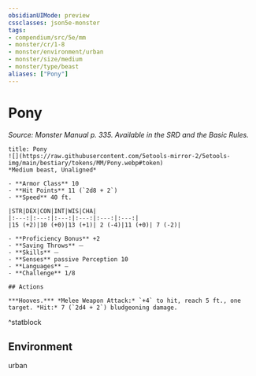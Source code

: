 ```yaml
---
obsidianUIMode: preview
cssclasses: json5e-monster
tags:
- compendium/src/5e/mm
- monster/cr/1-8
- monster/environment/urban
- monster/size/medium
- monster/type/beast
aliases: ["Pony"]
---
```

# Pony
*Source: Monster Manual p. 335. Available in the SRD and the Basic Rules.*  

```ad-statblock
title: Pony
![](https://raw.githubusercontent.com/5etools-mirror-2/5etools-img/main/bestiary/tokens/MM/Pony.webp#token)
*Medium beast, Unaligned*

- **Armor Class** 10
- **Hit Points** 11 (`2d8 + 2`)
- **Speed** 40 ft.

|STR|DEX|CON|INT|WIS|CHA|
|:---:|:---:|:---:|:---:|:---:|:---:|
|15 (+2)|10 (+0)|13 (+1)| 2 (-4)|11 (+0)| 7 (-2)|

- **Proficiency Bonus** +2
- **Saving Throws** ⏤
- **Skills** ⏤
- **Senses** passive Perception 10
- **Languages** —
- **Challenge** 1/8

## Actions

***Hooves.*** *Melee Weapon Attack:* `+4` to hit, reach 5 ft., one target. *Hit:* 7 (`2d4 + 2`) bludgeoning damage.
```
^statblock

## Environment

urban